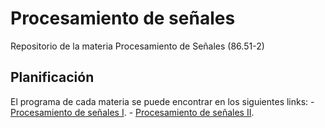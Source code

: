 # Procesamiento de señales

Repositorio de la materia Procesamiento de Señales (86.51-2)

## Planificación

El programa de cada materia se puede encontrar en los siguientes links:
    - [Procesamiento de señales I](http://www.fi.uba.ar/archivos/8651.pdf).
    - [Procesamiento de señales II](http://www.fi.uba.ar/archivos/8652.pdf).
